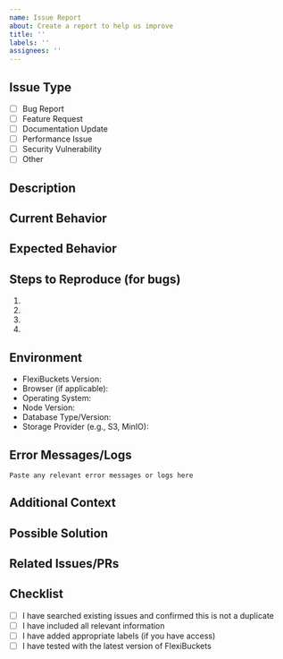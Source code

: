 ```yaml
---
name: Issue Report
about: Create a report to help us improve
title: ''
labels: ''
assignees: ''
---
```


## Issue Type
<!-- Please check one by changing [ ] to [x] -->
- [ ] Bug Report
- [ ] Feature Request
- [ ] Documentation Update
- [ ] Performance Issue
- [ ] Security Vulnerability
- [ ] Other

## Description
<!-- A clear and concise description of the issue -->

## Current Behavior
<!-- Describe what's currently happening -->

## Expected Behavior
<!-- Describe what you expected to happen -->

## Steps to Reproduce (for bugs)
1. 
2. 
3. 
4. 

## Environment
- FlexiBuckets Version:
- Browser (if applicable):
- Operating System:
- Node Version:
- Database Type/Version:
- Storage Provider (e.g., S3, MinIO):

## Error Messages/Logs
```
Paste any relevant error messages or logs here
```

## Additional Context
<!-- Add any other context, screenshots, or relevant information here -->

## Possible Solution
<!-- Optional: Suggest a fix/reason for the bug or ideas for implementing the feature -->

## Related Issues/PRs
<!-- List any related issues or pull requests -->

## Checklist
<!-- Please check all that apply by changing [ ] to [x] -->
- [ ] I have searched existing issues and confirmed this is not a duplicate
- [ ] I have included all relevant information
- [ ] I have added appropriate labels (if you have access)
- [ ] I have tested with the latest version of FlexiBuckets
